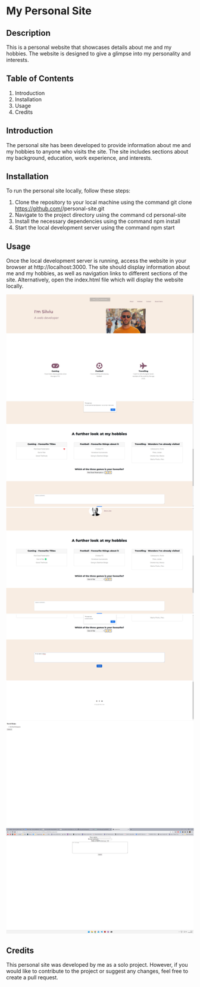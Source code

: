 # My Personal Site

## Description

This is a personal website that showcases details about me and my hobbies. The website is designed to give a glimpse into my personality and interests.

## Table of Contents

1. Introduction
2. Installation
3. Usage
4. Credits

## Introduction

The personal site has been developed to provide information about me and my hobbies to anyone who visits the site. The site includes sections about my background, education, work experience, and interests.

## Installation

To run the personal site locally, follow these steps:

1. Clone the repository to your local machine using the command git clone https://github.com/<username>/personal-site.git
2. Navigate to the project directory using the command cd personal-site
3. Install the necessary dependencies using the command npm install
4. Start the local development server using the command npm start

## Usage

Once the local development server is running, access the website in your browser at http://localhost:3000. The site should display information about me and my hobbies, as well as navigation links to different sections of the site. Alternatively, open the index.html file which will display the website locally.

![alt text](images/SS1.png)
![alt text](images/SS2.png)
![alt text](images/SS3.png)
![alt text](images/SS4.png)
![alt text](images/SS5.png)
![alt text](images/SS6.png)

## Credits

This personal site was developed by me as a solo project. However, if you would like to contribute to the project or suggest any changes, feel free to create a pull request.
